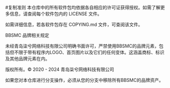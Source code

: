 #复制准则
本仓库中的所有软件包均依据各自相应的许可证获得授权。如需了解更多信息，请查阅每个软件包内的 LICENSE 文件。

如需详细信息，若各软件包存在 COPYING.md 文件，可查阅该文件。

BBSMC 品牌相关规定

未经青岛柒兮网络科技有限公司明确书面许可，严禁使用BBSMC的品牌元素，包括但不限于带有程序内LOGO、首页图片以及它们的任何变体。这涵盖商标、标识及其他品牌元素在内。

版权所有。© 2020 - 2024 青岛柒兮网络科技有限公司

如果您对本仓库进行分支操作，必须从您的分支中移除所有BBSMC的品牌资产。
